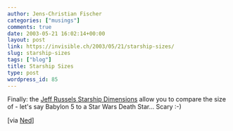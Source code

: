```yaml
---
author: Jens-Christian Fischer
categories: ["musings"]
comments: true
date: 2003-05-21 16:02:14+00:00
layout: post
link: https://invisible.ch/2003/05/21/starship-sizes/
slug: starship-sizes
tags: ["blog"]
title: Starship Sizes
type: post
wordpress_id: 85
---
```


Finally: the [Jeff Russels Starship Dimensions](https://www.merzo.net/index.html) allow you to compare the size of - let's say Babylon 5 to a Star Wars Death Star... Scary :-)

[via [Ned](https://www.nedbatchelder.com/blog/)]
